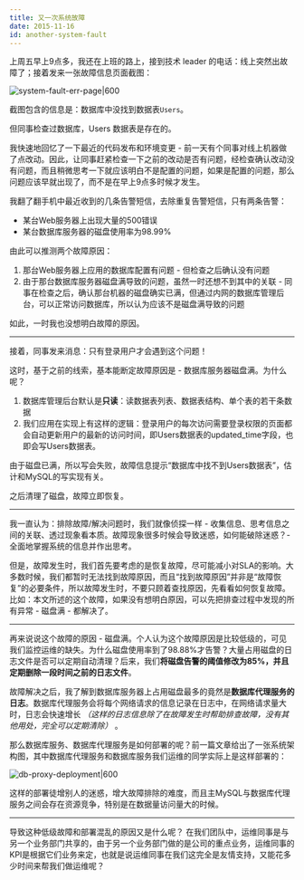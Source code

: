 ```yaml
---
title: 又一次系统故障
date: 2015-11-16
id: another-system-fault
---
```


上周五早上9点多，我还在上班的路上，接到技术 leader 的电话：线上突然出故障了；接着发来一张故障信息页面截图：

![system-fault-err-page|600](https://i.loli.net/2020/06/14/L4fVgPGAb3Whznr.png)

截图包含的信息是：数据库中没找到数据表`Users`。

但同事检查过数据库，Users 数据表是存在的。

我快速地回忆了一下最近的代码发布和环境变更 - 前一天有个同事对线上机器做了点改动。因此，让同事赶紧检查一下之前的改动是否有问题，经检查确认改动没有问题，而且稍微思考一下就应该明白不是配置的问题，如果是配置的问题，那么问题应该早就出现了，而不是在早上9点多时候才发生。

我翻了翻手机中最近收到的几条告警短信，去除重复告警短信，只有两条告警：

- 某台Web服务器上出现大量的500错误
- 某台数据库服务器的磁盘使用率为98.99%

由此可以推测两个故障原因：

1. 那台Web服务器上应用的数据库配置有问题 - 但检查之后确认没有问题
2. 由于那台数据库服务器磁盘满导致的问题，虽然一时还想不到其中的关联 - 同事在检查之后，确认那台机器的磁盘确实已满，但通过内网的数据库管理后台，可以正常访问数据库，所以认为应该不是磁盘满导致的问题

如此，一时我也没想明白故障的原因。

------

接着，同事发来消息：只有登录用户才会遇到这个问题！

这时，基于之前的线索，基本能断定故障原因是 - 数据库服务器磁盘满。为什么呢？

1. 数据库管理后台默认是**只读**：读数据表列表、数据表结构、单个表的若干条数据
2. 我们应用在实现上有这样的逻辑：登录用户的每次访问需要登录权限的页面都会自动更新用户的最新的访问时间，即Users数据表的updated_time字段，也即会写Users数据表。

由于磁盘已满，所以写会失败，故障信息提示“数据库中找不到Users数据表”，估计和MySQL的写实现有关。

之后清理了磁盘，故障立即恢复。

------

我一直认为：排除故障/解决问题时，我们就像侦探一样 - 收集信息、思考信息之间的关联、透过现象看本质。故障现象很多时候会导致迷惑，如何能破除迷惑？- 全面地掌握系统的信息并作出思考。

但是，故障发生时，我们首先要考虑的是恢复故障，尽可能减小对SLA的影响。大多数时候，我们都暂时无法找到故障原因，而且“找到故障原因”并非是“故障恢复”的必要条件，所以故障发生时，不要只顾着查找原因，先看看如何恢复故障。比如：本文所述的这个故障，如果没有想明白原因，可以先把排查过程中发现的所有异常 - 磁盘满 - 都解决了。

------

再来说说这个故障的原因 - 磁盘满。个人认为这个故障原因是比较低级的，可见我们监控运维的缺失。为什么磁盘使用率到了98.88%才告警？大量占用磁盘的日志文件是否可以定期自动清理？后来，我们**将磁盘告警的阈值修改为85%，并且定期删除一段时间之前的日志文件**。

故障解决之后，我了解到数据库服务器上占用磁盘最多的竟然是**数据库代理服务的日志**。数据库代理服务会将每个网络请求的信息记录在日志中，在网络请求量大时，日志会快速增长 *（这样的日志信息除了在故障发生时帮助排查故障，没有其他用处，完全可以定期清除）* 。

那么数据库服务、数据库代理服务是如何部署的呢？前一篇文章给出了一张系统架构图，其中数据库代理服务和数据库服务我们运维的同学实际上是这样部署的：

![db-proxy-deployment|600](https://i.loli.net/2020/06/14/H1MhZn6Nj52moiR.png)

这样的部署徒增别人的迷惑，增大故障排除的难度，而且主MySQL与数据库代理服务之间会存在资源竞争，特别是在数据量访问量大的时候。

------

导致这种低级故障和部署混乱的原因又是什么呢？
在我们团队中，运维同事是与另一个业务部门共享的，由于另一个业务部门做的是公司的重点业务，运维同事的KPI是根据它们业务来定，也就是说运维同事在我们这完全是友情支持，又能花多少时间来帮我们做运维呢？
